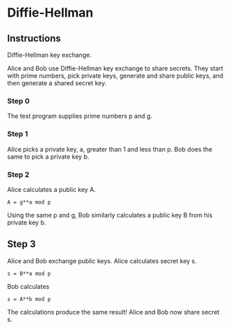 # Diffie-Hellman

## Instructions

Diffie-Hellman key exchange.

Alice and Bob use Diffie-Hellman key exchange to share secrets. They
start with prime numbers, pick private keys, generate and share public
keys, and then generate a shared secret key.

### Step 0

The test program supplies prime numbers p and g.

### Step 1

Alice picks a private key, a, greater than 1 and less than p. Bob does
the same to pick a private key b.

### Step 2

Alice calculates a public key A.

    A = g**a mod p

Using the same p and g, Bob similarly calculates a public key B from his
private key b.

## Step 3

Alice and Bob exchange public keys. Alice calculates secret key s.

    s = B**a mod p

Bob calculates

    s = A**b mod p

The calculations produce the same result! Alice and Bob now share
secret s.

